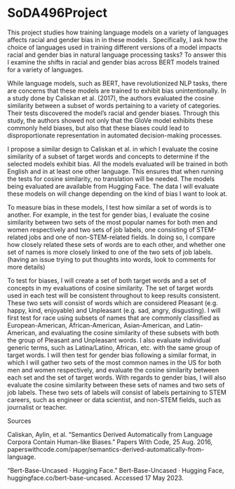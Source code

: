 # SoDA496Project

This project studies how training language models on a variety of languages affects racial and gender bias  in in these models . Specifically, I ask how the choice of languages used in training different versions of a model impacts racial and gender bias in natural language processing tasks?  To answer this I examine the shifts in racial and gender bias across BERT models trained for a variety of languages. 

While language models, such as BERT, have revolutionized NLP tasks, there are concerns that these models are trained to exhibit bias unintentionally. In a study done by Caliskan et al. (2017), the authors evaluated the cosine similarity between a subset of words pertaining to a variety of categories. Their tests discovered the model’s racial and gender biases. Through this study, the authors showed not only that the GloVe model exhibits these commonly held biases, but also that these biases could lead to disproportionate representation in automated decision-making processes. 

I propose a similar design to Caliskan et al. in which I evaluate the cosine similarity of a subset of target words and concepts to determine if the selected models exhibit bias. All the models evaluated will be trained in both English and in at least one other language. This ensures that when running the tests for cosine similarity, no translation will be needed. The models being evaluated are available from Hugging Face. The data I will evaluate these models on will change depending on the kind of bias I want to look at. 

To measure bias in these models, I test how similar a set of words is to another. For example, in the test for gender bias, I evaluate the cosine similarity between two sets of the most popular names for both men and women respectively and two sets of job labels, one consisting of STEM-related jobs and one of non-STEM-related fields. In doing so, I compare how closely related these sets of words are to each other, and whether one set of names is more closely linked to one of the two sets of job labels. (having an issue trying to put thoughts into words, look to comments for more details) 

To test for biases, I will create a set of both target words and a set of concepts in my evaluations of cosine similarity. The set of target words used in each test will be consistent throughout to keep results consistent. These two sets will consist of words which are considered Pleasant (e.g.  happy, kind, enjoyable) and Unpleasant (e.g.  sad, angry, disgusting).  I will first test for race using subsets of names that are commonly classified as European-American, African-American, Asian-American, and Latin-American, and evaluating the cosine similarity of these subsets with both the group of Pleasant and Unpleasant words. I also evaluate individual generic terms, such as Latina/Latino, African, etc. with the same group of target words. I will then test for gender bias following a similar format, in which I will gather two sets of the most common names in the US for both men and women respectively, and evaluate the cosine similarity between each set and the set of target words. With regards to gender bias, I will also evaluate the cosine similarity between these sets of names and two sets of job labels. These two sets of labels will consist of labels pertaining to STEM careers, such as engineer or data scientist, and non-STEM fields, such as journalist or teacher. 


Sources

Caliskan, Aylin, et al. “Semantics Derived Automatically from Language Corpora Contain Human-like Biases.” Papers With Code, 25 Aug. 2016, paperswithcode.com/paper/semantics-derived-automatically-from-language. 

“Bert-Base-Uncased · Hugging Face.” Bert-Base-Uncased · Hugging Face, huggingface.co/bert-base-uncased. Accessed 17 May 2023. 
